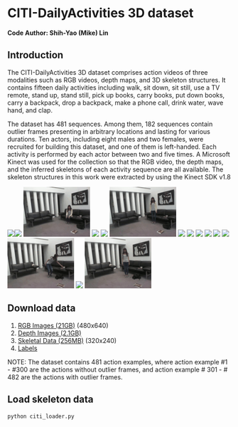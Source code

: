 # CITI-DailyActivities 3D dataset
**Code Author: Shih-Yao (Mike) Lin**

## Introduction
The CITI-DailyActivities 3D dataset comprises action videos of three modalities such as RGB videos, depth maps, and 3D skeleton structures. It contains fifteen daily activities including walk, sit down, sit still, use a TV remote, stand up, stand still, pick up books, carry books, put down books, carry a backpack, drop a backpack, make a phone call, drink water, wave hand, and clap.

The dataset has 481 sequences. Among them, 182 sequences contain outlier frames presenting in arbitrary locations and lasting for various durations. Ten actors, including eight males and two females, were recruited for building this dataset, and one of them is left-handed. Each activity is performed by each actor between two and five times. A Microsoft Kinect was used for the collection so that the RGB video, the depth maps, and the inferred skeletons of each activity sequence are all available. The skeleton structures in this work were extracted by using the Kinect SDK v1.8

<img src=figs/a01_s11_e01.gif width="150"><img src=figs/a02_s11_e01.gif width="150">
<img src=figs/a03_s11_e01.gif width="150">
<img src=figs/a04_s11_e01.gif width="150">
<img src=figs/a05_s11_e01.gif width="150">
<img src=figs/a06_s11_e01.gif width="150">
<img src=figs/a07_s11_e01.gif width="150">
<img src=figs/a08_s11_e01.gif width="150">
<img src=figs/a09_s11_e01.gif width="150">
<img src=figs/a10_s11_e01.gif width="150">
<img src=figs/a11_s11_e01.gif width="150">
<img src=figs/a12_s11_e01.gif width="150">
<img src=figs/a13_s11_e01.gif width="150">
<img src=figs/a14_s11_e01.gif width="150">
<img src=figs/a15_s11_e01.gif width="150">

## Download data
1. [RGB Images (21GB)](https://drive.google.com/open?id=1wjtMKBEd02muTAMZD9vSLsSj9M2i3qqn) (480x640) 
2. [Depth Images (2.1GB)](https://drive.google.com/open?id=1WnYZHO3406oIDcZl-KxYXBhQNSOELd2W)
3. [Skeletal Data (256MB)](https://drive.google.com/open?id=1IdVBAxKqQqx4yz2ctdEn9dc1YwzNLPnF) (320x240)
4. [Labels](https://drive.google.com/open?id=1aUF_oRhJNb6prBGJ6mhkz-3NJcmbsMRJ)

NOTE: The dataset contains 481 action examples, where action example #1 - #300 are the actions without outlier frames, and action example # 301 - # 482 are the actions with outlier frames. 

## Load skeleton data
```
python citi_loader.py
```
